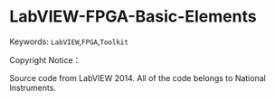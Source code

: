 # LabVIEW-FPGA-Basic-Elements

Keywords: `LabVIEW`,`FPGA`,`Toolkit`

Copyright Notice：

Source code from LabVIEW 2014.  All of the code belongs to National Instruments.

